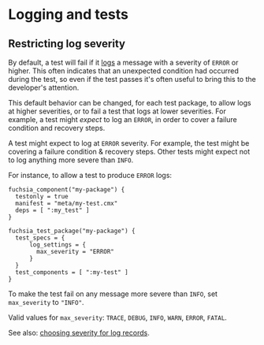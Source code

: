# Logging and tests

## Restricting log severity

By default, a test will fail if it [logs][syslog] a message with a severity of
`ERROR` or higher. This often indicates that an unexpected condition had
occurred during the test, so even if the test passes it's often useful to bring
this to the developer's attention.

This default behavior can be changed, for each test package, to allow logs at
higher severities, or to fail a test that logs at lower severities. For example,
a test might *expect* to log an `ERROR`, in order to cover a failure condition and
recovery steps.

A test might expect to log at `ERROR` severity. For example, the test might be
covering a failure condition & recovery steps. Other tests might expect not to
log anything more severe than `INFO`.

For instance, to allow a test to produce `ERROR` logs:

```gn
fuchsia_component("my-package") {
  testonly = true
  manifest = "meta/my-test.cmx"
  deps = [ ":my_test" ]
}

fuchsia_test_package("my-package") {
  test_specs = {
      log_settings = {
        max_severity = "ERROR"
      }
  }
  test_components = [ ":my-test" ]
}
```

To make the test fail on any message more severe than `INFO`,
set `max_severity` to `"INFO"`.

Valid values for `max_severity`: `TRACE`, `DEBUG`, `INFO`, `WARN`, `ERROR`, `FATAL`.

See also: [choosing severity for log records][choose-severity].

[choose-severity]: development/diagnostics/logs/severity.md
[syslog]: development/diagnostics/logs/README.md
